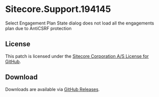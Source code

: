 # Sitecore.Support.194145
Select Engagement Plan State dialog does not load all the engagements plan due to AntiCSRF protection

## License  
This patch is licensed under the [Sitecore Corporation A/S License for GitHub](https://github.com/sitecoresupport/Sitecore.Support.194145/blob/master/LICENSE).  

## Download  
Downloads are available via [GitHub Releases](https://github.com/sitecoresupport/Sitecore.Support.194145/releases).  
